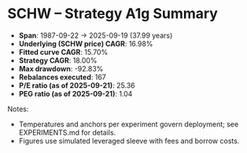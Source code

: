# SCHW – Strategy A1g Summary

- **Span**: 1987-09-22 → 2025-09-19 (37.99 years)
- **Underlying (SCHW price) CAGR**: 16.98%
- **Fitted curve CAGR**: 15.70%
- **Strategy CAGR**: 18.00%
- **Max drawdown**: -92.83%
- **Rebalances executed**: 167
- **P/E ratio (as of 2025-09-21)**: 25.36
- **PEG ratio (as of 2025-09-21)**: 1.04

Notes:

- Temperatures and anchors per experiment govern deployment; see EXPERIMENTS.md for details.
- Figures use simulated leveraged sleeve with fees and borrow costs.

